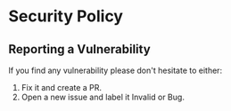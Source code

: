# Security Policy

## Reporting a Vulnerability

If you find any vulnerability please don't hesitate to either:
1. Fix it and create a PR.
2. Open a new issue and label it Invalid or Bug.
